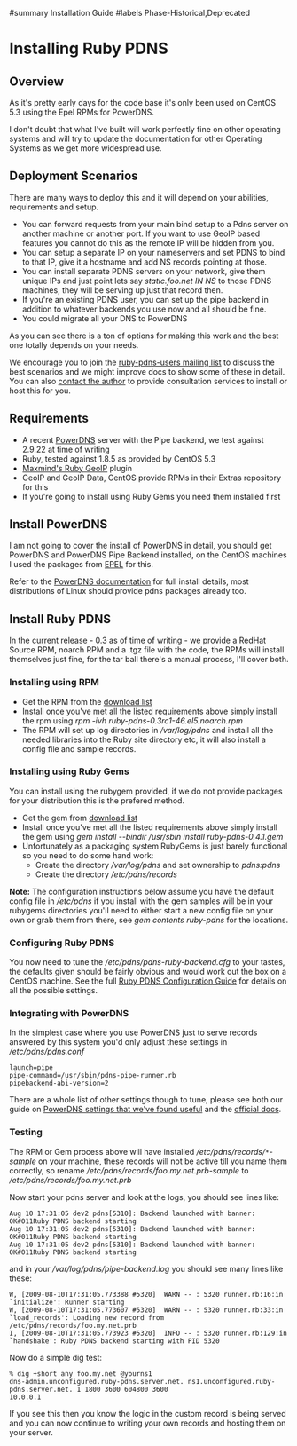﻿#summary Installation Guide
#labels Phase-Historical,Deprecated

# Installing Ruby PDNS #
## Overview ##
As it's pretty early days for the code base it's only been used on CentOS 5.3 using the Epel RPMs for PowerDNS.

I don't doubt that what I've built will work perfectly fine on other operating systems and will try to update the documentation for other Operating Systems as we get more widespread use.


## Deployment Scenarios ##
There are many ways to deploy this and it will depend on your abilities, requirements and setup.

  * You can forward requests from your main bind setup to a Pdns server on another machine or another port.  If you want to use GeoIP based features you cannot do this as the remote IP will be hidden from you.
  * You can setup a separate IP on your nameservers and set PDNS to bind to that IP, give it a hostname and add NS records pointing at those.
  * You can install separate PDNS servers on your network, give them unique IPs and just point lets say _static.foo.net IN NS <your pdns server here>_ to those PDNS machines, they will be serving up just that record then.
  * If you're an existing PDNS user, you can set up the pipe backend in addition to whatever backends you use now and all should be fine.
  * You could migrate all your DNS to PowerDNS

As you can see there is a ton of options for making this work and the best one totally depends on your needs.

We encourage you to join the [ruby-pdns-users mailing list](http://groups.google.com/group/ruby-pdns-users) to discuss the best scenarios and we might improve docs to show some of these in detail.  You can also [contact the author](mailto:rip@devco.net) to provide consultation services to install or host this for you.

## Requirements ##
  * A recent [PowerDNS](http://www.powerdns.com/) server with the Pipe backend, we test against 2.9.22 at time of writing
  * Ruby, tested against 1.8.5 as provided by CentOS 5.3
  * [Maxmind's Ruby GeoIP](http://www.maxmind.com/app/ruby) plugin
  * GeoIP and GeoIP Data, CentOS provide RPMs in their Extras repository for this
  * If you're going to install using Ruby Gems you need them installed first

## Install PowerDNS ##
I am not going to cover the install of PowerDNS in detail, you should get PowerDNS and PowerDNS Pipe Backend installed, on the CentOS machines I used the packages from [EPEL](https://fedoraproject.org/wiki/EPEL) for this.

Refer to the [PowerDNS documentation](http://doc.powerdns.com/) for full install details, most distributions of Linux should provide pdns packages already too.

## Install Ruby PDNS ##
In the current release - 0.3 as of time of writing - we provide a RedHat Source RPM, noarch RPM and a .tgz file with the code, the RPMs will install themselves just fine, for the tar ball there's a manual process, I'll cover both.

### Installing using RPM ###
  * Get the RPM from the [download list](http://code.google.com/p/ruby-pdns/downloads/list)
  * Install once you've met all the listed requirements above simply install the rpm using _rpm -ivh ruby-pdns-0.3rc1-46.el5.noarch.rpm_
  * The RPM will set up log directories in _/var/log/pdns_ and install all the needed libraries into the Ruby site directory etc, it will also install a config file and sample records.

### Installing using Ruby Gems ###
You can install using the rubygem provided, if we do not provide packages for your distribution this is the prefered method.

  * Get the gem from [download list](http://code.google.com/p/ruby-pdns/downloads/list)
  * Install once you've met all the listed requirements above simply install the gem using _gem install --bindir /usr/sbin install ruby-pdns-0.4.1.gem_
  * Unfortunately as a packaging system RubyGems is just barely functional so you need to do some hand work:
    * Create the directory _/var/log/pdns_ and set ownership to _pdns:pdns_
    * Create the directory _/etc/pdns/records_

**Note:** The configuration instructions below assume you have the default config file in _/etc/pdns_ if you install with the gem samples will be in your rubygems directories you'll need to either start a new config file on your own or grab them from there, see _gem contents ruby-pdns_ for the locations.

### Configuring Ruby PDNS ###
You now need to tune the _/etc/pdns/pdns-ruby-backend.cfg_ to your tastes, the defaults given should be fairly obvious and would work out the box on a CentOS machine.  See the full [Ruby PDNS Configuration Guide](ReferenceConfigurationGuide.md) for details on all the possible settings.

### Integrating with PowerDNS ###
In the simplest case where you use PowerDNS just to serve records answered by this system you'd only adjust these settings in _/etc/pdns/pdns.conf_

```
launch=pipe
pipe-command=/usr/sbin/pdns-pipe-runner.rb
pipebackend-abi-version=2
```

There are a whole list of other settings though to tune, please see both our guide on [PowerDNS settings that we've found useful](PDNSConfigurationGuide.md) and the [official docs](http://docs.powerdns.org/).

### Testing ###
The RPM or Gem process above will have installed _/etc/pdns/records/`*`-sample_ on your machine, these records will not be active till you name them correctly, so rename _/etc/pdns/records/foo.my.net.prb-sample_ to _/etc/pdns/records/foo.my.net.prb_

Now start your pdns server and look at the logs, you should see lines like:

```
Aug 10 17:31:05 dev2 pdns[5310]: Backend launched with banner: OK#011Ruby PDNS backend starting
Aug 10 17:31:05 dev2 pdns[5310]: Backend launched with banner: OK#011Ruby PDNS backend starting
Aug 10 17:31:05 dev2 pdns[5310]: Backend launched with banner: OK#011Ruby PDNS backend starting
```

and in your _/var/log/pdns/pipe-backend.log_ you should see many lines like these:

```
W, [2009-08-10T17:31:05.773388 #5320]  WARN -- : 5320 runner.rb:16:in `initialize': Runner starting
W, [2009-08-10T17:31:05.773607 #5320]  WARN -- : 5320 runner.rb:33:in `load_records': Loading new record from /etc/pdns/records/foo.my.net.prb
I, [2009-08-10T17:31:05.773923 #5320]  INFO -- : 5320 runner.rb:129:in `handshake': Ruby PDNS backend starting with PID 5320
```

Now do a simple dig test:

```
% dig +short any foo.my.net @yourns1
dns-admin.unconfigured.ruby-pdns.server.net. ns1.unconfigured.ruby-pdns.server.net. 1 1800 3600 604800 3600
10.0.0.1
```

If you see this then you know the logic in the custom record is being served and you can now continue to writing your own records and hosting them on your server.